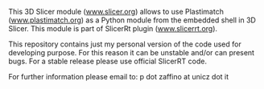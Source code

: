 This 3D Slicer module (www.slicer.org) allows to use Plastimatch (www.plastimatch.org) as a Python module from the embedded shell in 3D Slicer.
This module is part of SlicerRt plugin (www.slicerrt.org).

This repository contains just my personal version of the code used for developing purpose.
For this reason it can be unstable and/or can present bugs.
For a stable release please use official SlicerRT code.

For further information please email to: p dot zaffino at unicz dot it
